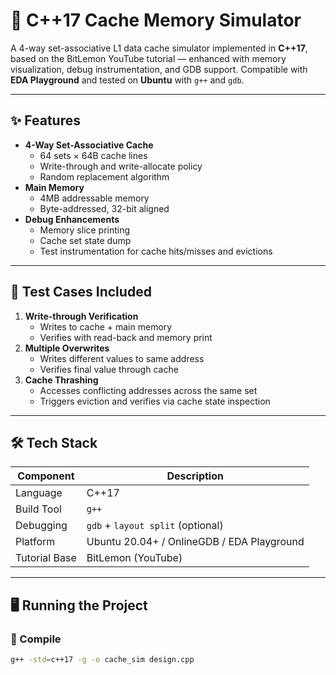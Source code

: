 # 🧠 C++17 Cache Memory Simulator

A 4-way set-associative L1 data cache simulator implemented in **C++17**, based on the BitLemon YouTube tutorial — enhanced with memory visualization, debug instrumentation, and GDB support. Compatible with **EDA Playground** and tested on **Ubuntu** with `g++` and `gdb`.

---

## ✨ Features

- **4-Way Set-Associative Cache**
  - 64 sets × 64B cache lines
  - Write-through and write-allocate policy
  - Random replacement algorithm
- **Main Memory**
  - 4MB addressable memory
  - Byte-addressed, 32-bit aligned
- **Debug Enhancements**
  - Memory slice printing
  - Cache set state dump
  - Test instrumentation for cache hits/misses and evictions

---

## 🧪 Test Cases Included

1. **Write-through Verification**
   - Writes to cache + main memory
   - Verifies with read-back and memory print
2. **Multiple Overwrites**
   - Writes different values to same address
   - Verifies final value through cache
3. **Cache Thrashing**
   - Accesses conflicting addresses across the same set
   - Triggers eviction and verifies via cache state inspection

---

## 🛠 Tech Stack

| Component         | Description                       |
|------------------|-----------------------------------|
| Language          | C++17                             |
| Build Tool        | `g++`                             |
| Debugging         | `gdb` + `layout split` (optional) |
| Platform          | Ubuntu 20.04+ / OnlineGDB / EDA Playground |
| Tutorial Base     | BitLemon (YouTube)                |

---

## 🖥️ Running the Project

### 🧱 Compile
```bash
g++ -std=c++17 -g -o cache_sim design.cpp
